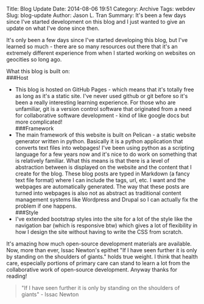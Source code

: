 Title: Blog Update
Date: 2014-08-06 19:51
Category: Archive
Tags: webdev
Slug: blog-update
Author: Jason L. Tran
Summary: It's been a few days since I've started development on this blog and I just wanted to give an update on what I've done since then.

It's only been a few days since I've started developing this blog, but I've learned so much - there are so many resources out there that it's an extremely different experience from when I started working on websites on geocities so long ago.

What this blog is built on:  
###Host  
- This blog is hosted on GitHub Pages - which means that it's totally free as long as it's a static site. I've never used github or git before so it's been a really interesting learning experience. For those who are unfamiliar, git is a version control software that originated from a need for collaborative software development - kind of like google docs but more complicated!  
###Framework  
- The main framework of this website is built on Pelican - a static website generator written in python. Basically it is a python application that converts text files into webpages! I've been using python as a scripting language for a few years now and it's nice to do work on something that is relatively familiar. What this means is that there is a level of abstraction between is displayed on the website and the content that I create for the blog. These blog posts are typed in Markdown (a fancy text file format) where I can include the tags, url, etc. I want and the webpages are automatically generated. The way that these posts are turned into webpages is also not as abstract as traditional content management systems like Wordpress and Drupal so I can actually fix the problem if one happens.  
###Style  
- I've extended bootstrap styles into the site for a lot of the style like the navigation bar (which is responsive btw) which gives a lot of flexibility in how I design the site without having to write the CSS from scratch.

It's amazing how much open-source development materials are available. Now, more than ever, Issac Newton's epithet "If I have seen further it is only by standing on the shoulders of giants." holds true weight. I think that health care, especially portions of primary care can stand to learn a lot from the collaborative work of open-source development. Anyway thanks for reading!

>"If I have seen further it is only by standing on the shoulders of giants" - Issac Newton
